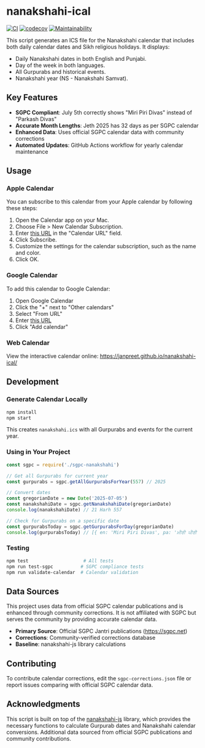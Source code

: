 # nanakshahi-ical
[![CI](https://github.com/janpreet/nanakshahi-ical/actions/workflows/main.yml/badge.svg)](https://github.com/janpreet/nanakshahi-ical/actions/workflows/main.yml)
[![codecov](https://codecov.io/gh/janpreet/nanakshahi-ical/graph/badge.svg?token=OMQ92VQEBI)](https://codecov.io/gh/janpreet/nanakshahi-ical)
[![Maintainability](https://qlty.sh/gh/janpreet/projects/nanakshahi-ical/maintainability.svg)](https://qlty.sh/gh/janpreet/projects/nanakshahi-ical)

This script generates an ICS file for the Nanakshahi calendar that includes both daily calendar dates and Sikh religious holidays. It displays:
- Daily Nanakshahi dates in both English and Punjabi.
- Day of the week in both languages.
- All Gurpurabs and historical events.
- Nanakshahi year (NS - Nanakshahi Samvat).

## Key Features

- **SGPC Compliant**: July 5th correctly shows "Miri Piri Divas" instead of "Parkash Divas"
- **Accurate Month Lengths**: Jeth 2025 has 32 days as per SGPC calendar
- **Enhanced Data**: Uses official SGPC calendar data with community corrections
- **Automated Updates**: GitHub Actions workflow for yearly calendar maintenance

## Usage

### Apple Calendar
You can subscribe to this calendar from your Apple calendar by following these steps:

1. Open the Calendar app on your Mac.
2. Choose File > New Calendar Subscription.
3. Enter [this URL](https://raw.githubusercontent.com/janpreet/nanakshahi-ical/main/nanakshahi.ics) in the "Calendar URL" field.
4. Click Subscribe.
5. Customize the settings for the calendar subscription, such as the name and color.
6. Click OK.

### Google Calendar
To add this calendar to Google Calendar:

1. Open Google Calendar
2. Click the "+" next to "Other calendars"
3. Select "From URL"
4. Enter [this URL](https://raw.githubusercontent.com/janpreet/nanakshahi-ical/main/nanakshahi.ics)
5. Click "Add calendar"

### Web Calendar
View the interactive calendar online: https://janpreet.github.io/nanakshahi-ical/

## Development

### Generate Calendar Locally

```bash
npm install
npm start
```

This creates `nanakshahi.ics` with all Gurpurabs and events for the current year.

### Using in Your Project

```javascript
const sgpc = require('./sgpc-nanakshahi')

// Get all Gurpurabs for current year
const gurpurabs = sgpc.getAllGurpurabsForYear(557) // 2025

// Convert dates
const gregorianDate = new Date('2025-07-05')
const nanakshahiDate = sgpc.getNanakshahiDate(gregorianDate)
console.log(nanakshahiDate) // 21 Harh 557

// Check for Gurpurabs on a specific date
const gurpurabsToday = sgpc.getGurpurabsForDay(gregorianDate)
console.log(gurpurabsToday) // [{ en: 'Miri Piri Divas', pa: 'ਮੀਰੀ ਪੀਰੀ ਦਿਵਸ', type: 'gurpurab' }]
```

### Testing

```bash
npm test                    # All tests
npm run test-sgpc          # SGPC compliance tests
npm run validate-calendar  # Calendar validation
```

## Data Sources

This project uses data from official SGPC calendar publications and is enhanced through community corrections. It is not affiliated with SGPC but serves the community by providing accurate calendar data.

- **Primary Source**: Official SGPC Jantri publications (https://sgpc.net)
- **Corrections**: Community-verified corrections database
- **Baseline**: nanakshahi-js library calculations

## Contributing

To contribute calendar corrections, edit the `sgpc-corrections.json` file or report issues comparing with official SGPC calendar data.

## Acknowledgments

This script is built on top of the [nanakshahi-js](https://github.com/Sarabveer/nanakshahi-js) library, which provides the necessary functions to calculate Gurpurab dates and Nanakshahi calendar conversions. Additional data sourced from official SGPC publications and community contributions.
